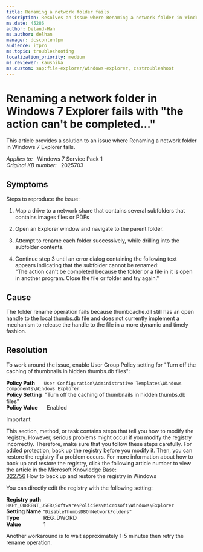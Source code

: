 ```yaml
---
title: Renaming a network folder fails
description: Resolves an issue where Renaming a network folder in Windows 7 Explorer fails.
ms.date: 45286
author: Deland-Han
ms.author: delhan
manager: dcscontentpm
audience: itpro
ms.topic: troubleshooting
localization_priority: medium
ms.reviewer: kaushika
ms.custom: sap:file-explorer/windows-explorer, csstroubleshoot
---
```

# Renaming a network folder in Windows 7 Explorer fails with "the action can't be completed..."

This article provides a solution to an issue where Renaming a network folder in Windows 7 Explorer fails.

_Applies to:_ &nbsp; Windows 7 Service Pack 1  
_Original KB number:_ &nbsp; 2025703

## Symptoms

Steps to reproduce the issue:  

1. Map a drive to a network share that contains several subfolders that contains images files or PDFs  

2. Open an Explorer window and navigate to the parent folder.  

3. Attempt to rename each folder successively, while drilling into the subfolder contents.  

4. Continue step 3 until an error dialog containing the following text appears indicating that the subfolder cannot be renamed:  
 "The action can't be completed because the folder or a file in it is open in another program. Close the file or folder and try again."  

## Cause

The folder rename operation fails because thumbcache.dll still has an open handle to the local thumbs.db file and does not currently implement a mechanism to release the handle to the file in a more dynamic and timely fashion.

## Resolution

To work around the issue, enable User Group Policy setting for "Turn off the caching of thumbnails in hidden thumbs.db files":

**Policy Path** &nbsp;&nbsp;&nbsp;&nbsp;&nbsp;`User Configuration\Administrative Templates\Windows Components\Windows Explorer`  
**Policy Setting** &nbsp;"Turn off the caching of thumbnails in hidden thumbs.db files"  
**Policy Value** &nbsp;&nbsp;&nbsp;&nbsp;&nbsp;Enabled  

> [!Important]
 This section, method, or task contains steps that tell you how to modify the registry. However, serious problems might occur if you modify the registry incorrectly. Therefore, make sure that you follow these steps carefully. For added protection, back up the registry before you modify it. Then, you can restore the registry if a problem occurs. For more information about how to back up and restore the registry, click the following article number to view the article in the Microsoft Knowledge Base:  
 [322756](https://support.microsoft.com/kb/322756) How to back up and restore the registry in Windows  

You can directly edit the registry with the following setting:

**Registry path** `HKEY_CURRENT_USER\Software\Policies\Microsoft\Windows\Explorer`  
**Setting Name** `"DisableThumbsDBOnNetworkFolders"`  
**Type** &emsp;&emsp;&emsp;&emsp;&nbsp;REG_DWORD  
**Value** &emsp;&emsp;&emsp;&emsp;1  

Another workaround is to wait approximately 1-5 minutes then retry the rename operation.
